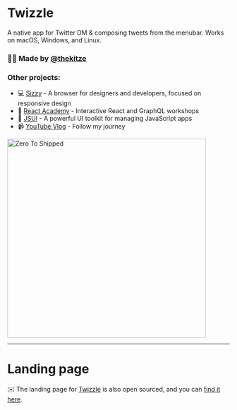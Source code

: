 # Twizzle
A native app for Twitter DM & composing tweets from the menubar. Works on macOS, Windows, and Linux. 

### 🙋‍♂️ Made by [@thekitze](https://twitter.com/thekitze)  

### Other projects:
- 💻 [Sizzy](https://sizzy.co) - A browser for designers and developers, focused on responsive design
- 🏫 [React Academy](https://reactacademy.io) - Interactive React and GraphQL workshops
- 🤖 [JSUI](https://github.com/kitze/JSUI) - A powerful UI toolkit for managing JavaScript apps
- 📹 [YouTube Vlog](https://youtube.com/kitze) - Follow my journey

<a href="https://zerotoshipped.com"><img style="width:450px" src="https://i.ibb.co/WKQPDv5/twitter-image.jpg" alt="Zero To Shipped"></a>

---

# Landing page

✉️️ The landing page for [Twizzle](https://twizzle.app) is also open sourced, and you can [find it here](https://github.com/kitze/twizzle-landing).  
